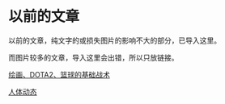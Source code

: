 # 以前的文章

以前的文章，纯文字的或损失图片的影响不大的部分，已导入这里。

而图片较多的文章，导入这里会出错，所以只放链接。



[绘画、DOTA2、篮球的基础战术](https://www.notion.so/DOTA2-4e3f961744fb4a7d9673787653fcb1ac)

[人体动态](https://www.notion.so/eb308bd8dd224a529c817b5d57e38c4e)






